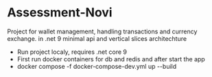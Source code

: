 # Assessment-Novi
Project for wallet management, handling transactions and currency exchange. in .net 9 minimal api and vertical slices architechture

* Run project localy, requires .net core 9
* First run docker containers for db and redis and after start the app
* docker compose -f docker-compose-dev.yml up --build
